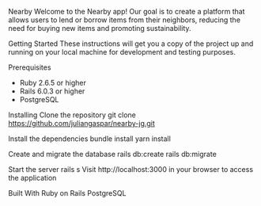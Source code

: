 Nearby
Welcome to the Nearby app! Our goal is to create a platform that allows users to lend or borrow items from their neighbors, reducing the need for buying new items and promoting sustainability.

Getting Started
These instructions will get you a copy of the project up and running on your local machine for development and testing purposes.

Prerequisites
- Ruby 2.6.5 or higher
- Rails 6.0.3 or higher
- PostgreSQL

Installing
Clone the repository
git clone https://github.com/juliangaspar/nearby-jg.git

Install the dependencies
bundle install
yarn install

Create and migrate the database
rails db:create
rails db:migrate

Start the server
rails s
Visit http://localhost:3000 in your browser to access the application

Built With
Ruby on Rails
PostgreSQL
